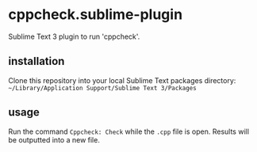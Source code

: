 # cppcheck.sublime-plugin
Sublime Text 3 plugin to run 'cppcheck'.

## installation
Clone this repository into your local Sublime Text packages directory:
`~/Library/Application Support/Sublime Text 3/Packages`

## usage
Run the command `Cppcheck: Check` while the `.cpp` file is open. Results will be outputted into a new file.
